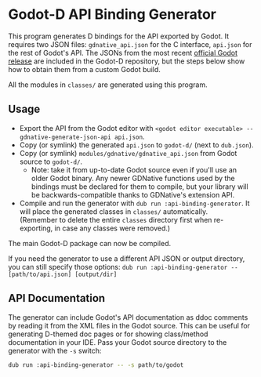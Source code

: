 Godot-D API Binding Generator
=============================
This program generates D bindings for the API exported by Godot. It requires two JSON files: `gdnative_api.json` for the C interface, `api.json` for the rest of Godot's API. The JSONs from the most recent [official Godot release](https://godotengine.org/download) are included in the Godot-D repository, but the steps below show how to obtain them from a custom Godot build.

All the modules in `classes/` are generated using this program.

Usage
-----
- Export the API from the Godot editor with `<godot editor executable> --gdnative-generate-json-api api.json`.
- Copy (or symlink) the generated `api.json` to `godot-d/` (next to `dub.json`).
- Copy (or symlink) `modules/gdnative/gdnative_api.json` from Godot source to `godot-d/`.
  - Note: take it from up-to-date Godot source even if you'll use an older Godot binary. Any newer GDNative functions used by the bindings must be declared for them to compile, but your library will be backwards-compatible thanks to GDNative's extension API.
- Compile and run the generator with `dub run :api-binding-generator`. It will place the generated classes in `classes/` automatically.  
(Remember to delete the entire `classes` directory first when re-exporting, in case any classes were removed.)

The main Godot-D package can now be compiled.

If you need the generator to use a different API JSON or output directory, you can still specify those options: `dub run :api-binding-generator -- [path/to/api.json] [output/dir]`

API Documentation
-----------------
The generator can include Godot's API documentation as ddoc comments by reading it from the XML files in the Godot source. This can be useful for generating D-themed doc pages or for showing class/method documentation in your IDE. Pass your Godot source directory to the generator with the `-s` switch:  

``` sh
dub run :api-binding-generator -- -s path/to/godot
```

